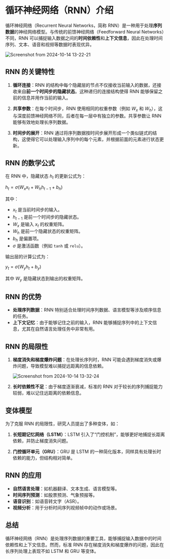# 循环神经网络（RNN）介绍

循环神经网络（Recurrent Neural Networks，简称 RNN）是一种用于处理**序列数据**的神经网络模型。与传统的前馈神经网络（Feedforward Neural Networks）不同，RNN 可以捕捉输入数据之间的**时间依赖性**和**上下文信息**，因此在处理时间序列、文本、语音和视频等数据时表现优异。

![Screenshot from 2024-10-14 13-22-21](https://github.com/user-attachments/assets/f324707e-f18e-4546-a850-2788a81c836c)

## RNN 的关键特性

1. **循环连接**：RNN 的结构中每个隐藏层的节点不仅接收当前输入的数据，还接收来自**前一个时间步的隐藏状态**。这种递归的连接结构使得 RNN 能够保留之前的信息并用作当前的输入。
   
2. **共享参数**：在每个时间步，RNN 使用相同的权重参数（例如 $`W_x`$ 和 $`W_h`$），这与深度前馈神经网络不同，后者在每一层中有独立的参数。共享参数让 RNN 能够有效地处理长序列数据。

3. **时间步的展开**：RNN 通过将序列数据按时间步展开形成一个类似链式的结构，这使得它可以处理输入序列中的每个元素，并根据前面的元素进行状态更新。

## RNN 的数学公式

在 RNN 中，隐藏状态 $`h_t`$ 的更新公式为：

$`
h_t = \sigma(W_x x_t + W_h h_{t-1} + b_h)
`$

其中：
- $`x_t`$ 是当前时间步的输入。
- $`h_{t-1}`$ 是前一个时间步的隐藏状态。
- $`W_x`$ 是输入 $`x_t`$ 的权重矩阵。
- $`W_h`$ 是前一个隐藏状态的权重矩阵。
- $`b_h`$ 是偏置项。
- $`\sigma`$ 是激活函数（例如 `tanh` 或 `relu`）。

输出层的计算公式为：

$`
y_t = \sigma(W_y h_t + b_y)
`$

其中 $`W_y`$ 是隐藏状态到输出的权重矩阵。

## RNN 的优势

- **处理序列数据**：RNN 特别适合处理时间序列数据、语言模型等涉及顺序信息的任务。
- **上下文记忆**：由于能够记住之前的输入，RNN 能够捕捉序列中的上下文信息，尤其在自然语言处理任务中非常有用。

## RNN 的局限性

1. **梯度消失和梯度爆炸问题**：在处理长序列时，RNN 可能会遇到梯度消失或爆炸问题，导致模型难以捕捉远距离的信息依赖。

   ![Screenshot from 2024-10-14 13-32-24](https://github.com/user-attachments/assets/adc590ad-c4fb-4d4c-a828-3cde886f7080)

2. **长时依赖性不足**：由于梯度逐渐衰减，标准的 RNN 对于较长的序列捕捉能力较弱，难以记住远距离的依赖信息。

## 变体模型

为了克服 RNN 的局限性，研究人员提出了多种变体，如：

1. **长短期记忆网络（LSTM）**：LSTM 引入了“门控机制”，能够更好地捕捉长距离依赖，并防止梯度消失问题。
   
2. **门控循环单元（GRU）**：GRU 是 LSTM 的一种简化版本，同样具有处理长时依赖的能力，但结构相对简单。

## RNN 的应用

- **自然语言处理**：如机器翻译、文本生成、语言模型等。
- **时间序列预测**：如股票预测、气象预报等。
- **语音识别**：如语音转文字（ASR）。
- **视频分析**：用于分析时间序列视频帧中的动作或场景。

## 总结

循环神经网络（RNN）是处理序列数据的重要工具，能够捕捉输入数据中的时间依赖性和上下文信息。然而，标准 RNN 存在梯度消失和梯度爆炸的问题，因此在长序列处理上表现不如 LSTM 和 GRU 等变体。
